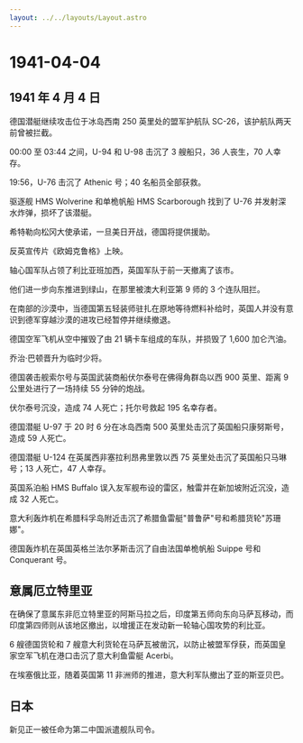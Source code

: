 ```yaml
---
layout: ../../layouts/Layout.astro
---
```


# 1941-04-04

## 1941 年 4 月 4 日

德国潜艇继续攻击位于冰岛西南 250 英里处的盟军护航队
SC-26，该护航队两天前曾被拦截。

00:00 至 03:44 之间，U-94 和 U-98 击沉了 3 艘船只，36 人丧生，70
人幸存。

19:56，U-76 击沉了 Athenic 号；40 名船员全部获救。

驱逐舰 HMS Wolverine 和单桅帆船 HMS Scarborough 找到了 U-76
并发射深水炸弹，损坏了该潜艇。

希特勒向松冈大使承诺，一旦美日开战，德国将提供援助。

反英宣传片《欧姆克鲁格》上映。

轴心国军队占领了利比亚班加西，英国军队于前一天撤离了该市。

他们进一步向东推进到绿山，在那里被澳大利亚第 9 师的 3 个连队阻拦。

在南部的沙漠中，当德国第五轻装师驻扎在原地等待燃料补给时，英国人并没有意识到德军穿越沙漠的进攻已经暂停并继续撤退。

德国空军飞机从空中摧毁了由 21 辆卡车组成的车队，并损毁了 1,600
加仑汽油。

乔治·巴顿晋升为临时少将。

德国袭击舰索尔号与英国武装商船伏尔泰号在佛得角群岛以西 900 英里、距离 9
公里处进行了一场持续 55 分钟的炮战。

伏尔泰号沉没，造成 74 人死亡；托尔号救起 195 名幸存者。

德国潜艇 U-97 于 20 时 6 分在冰岛西南 500
英里处击沉了英国船只康努斯号，造成 59 人死亡。

德国潜艇 U-124 在英属西非塞拉利昂弗里敦以西 75
英里处击沉了英国船只马琳号；13 人死亡，47 人幸存。

英国系泊船 HMS Buffalo
误入友军舰布设的雷区，触雷并在新加坡附近沉没，造成 32 人死亡。

意大利轰炸机在希腊科孚岛附近击沉了希腊鱼雷艇"普鲁萨"号和希腊货轮"苏珊娜"。

德国轰炸机在英国英格兰法尔茅斯击沉了自由法国单桅帆船 Suippe 号和
Conquerant 号。

## 意属厄立特里亚

在确保了意属东非厄立特里亚的阿斯马拉之后，印度第五师向东向马萨瓦移动，而印度第四师则从该地区撤出，以增援正在发动新一轮轴心国攻势的利比亚。

6 艘德国货轮和 7
艘意大利货轮在马萨瓦被凿沉，以防止被盟军俘获，而英国皇家空军飞机在港口击沉了意大利鱼雷艇
Acerbi。

在埃塞俄比亚，随着英国第 11 非洲师的推进，意大利军队撤出了亚的斯亚贝巴。

## 日本

新见正一被任命为第二中国派遣舰队司令。